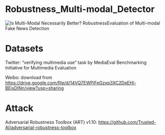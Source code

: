 # Robustness_Multi-modal_Detector
![Is Multi-Modal Necessarily Better? RobustnessEvaluation of Multi-modal Fake News Detection](https://ieeexplore.ieee.org/abstract/document/10054071)

# Datasets
Twitter: “verifying multimedia use” task by MediaEval Benchmarking Initiative for Multimedia Evaluation

Weibo: download from https://drive.google.com/file/d/14VQ7EWPiFeGzxp3XC2DeEHi-BEisDINn/view?usp=sharing

# Attack
Adversarial Robustness Toolbox (ART) v1.10: https://github.com/Trusted-AI/adversarial-robustness-toolbox
